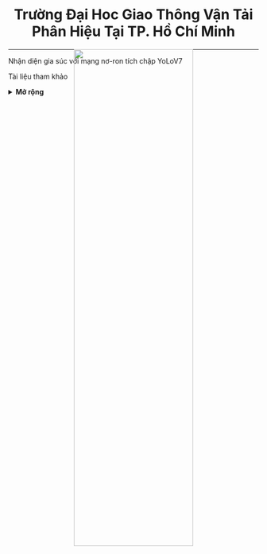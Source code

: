 <div align="center">
  <h1>Trường Đại Hoc Giao Thông Vận Tải<br>Phân Hiệu Tại TP. Hồ Chí Minh</h1>
</div>
<div align="center">
  <img style="position:absolute; left:25%;" src="https://user-images.githubusercontent.com/117495750/202078770-bc0dedd8-2df7-4ea5-a7f1-2791f17500ea.svg"  width="50%" height="50%">
</div>
<hr>
<div align="left">
  <p>Nhận diện gia súc với mạng nơ-ron tích chập YoLoV7</p>
</div>

<p>Tài liệu tham khảo</p>
<details><summary> <b>Mở rộng</b> </summary>
<ul>
  <li><a href="https://github.com/WongKinYiu/yolov7">Official YoLov7</a></li>
  <li><a href="https://arxiv.org/abs/2207.02696">YOLOv7: Trainable bag-of-freebies sets new state-of-the-art for real-time object detectors </a></li>
  <li><a href=""></a></li>
  <li><a href=""></a></li>
</ul>
      

</details>

